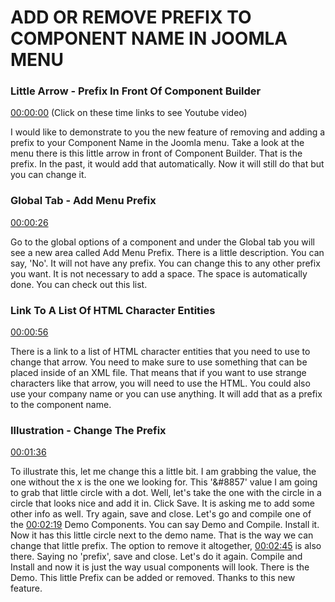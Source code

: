 # ADD OR REMOVE PREFIX TO COMPONENT NAME IN JOOMLA MENU


### Little Arrow - Prefix In Front Of Component Builder

[00:00:00](https://www.youtube.com/watch?v=vwZyhKp_L38&list=PLQRGFI8XZ_wtGvPQZWBfDzzlERLQgpMRE&t=00h00m00s)
(Click on these time links to see Youtube video)

I would like to demonstrate to you the new feature of removing and adding a prefix to your Component Name in the Joomla menu. Take a look at the menu there is this little arrow in front of Component Builder. That is the prefix. In the past, it would add that automatically. Now it will still do that but you can change it.

### Global Tab - Add Menu Prefix

[00:00:26](https://www.youtube.com/watch?v=vwZyhKp_L38&list=PLQRGFI8XZ_wtGvPQZWBfDzzlERLQgpMRE&t=00h00m26s)

Go to the global options of a component and under the Global tab you will see a new area called Add Menu Prefix.   There is a little description. You can say, 'No'. It will not have any prefix. You can change this to any other prefix you want. It is not necessary to add a space. The space is automatically done. You can check out this list. 

### Link To A List Of HTML Character Entities

[00:00:56](https://www.youtube.com/watch?v=vwZyhKp_L38&list=PLQRGFI8XZ_wtGvPQZWBfDzzlERLQgpMRE&t=00h00m56s) 

There is a link to a list of HTML character entities that you need to use to change that arrow. You need to make sure to use something that can be placed inside of an XML file. That means that if you want to use strange characters like that arrow, you will need to use the HTML. You could also use your company name or you can use anything. It will add that as a prefix to the component name. 

### Illustration - Change The Prefix

[00:01:36](https://www.youtube.com/watch?v=vwZyhKp_L38&list=PLQRGFI8XZ_wtGvPQZWBfDzzlERLQgpMRE&t=00h01m36s)

To illustrate this, let me change this a little bit. I am grabbing the value, the one without the x is the one we looking for. This '&#8857' value I am going to grab that little circle with a dot. Well, let's take the one with the circle in a circle that looks nice and add it in. Click Save. It is asking me to add some other info as well. Try again, save and close. Let's go and compile one of the [00:02:19](https://www.youtube.com/watch?v=vwZyhKp_L38&list=PLQRGFI8XZ_wtGvPQZWBfDzzlERLQgpMRE&t=00h02m19s) Demo Components. You can say Demo and Compile. Install it. Now it has this little circle next to the demo name. That is the way we can change that little prefix. The option to remove it altogether, [00:02:45](https://www.youtube.com/watch?v=vwZyhKp_L38&list=PLQRGFI8XZ_wtGvPQZWBfDzzlERLQgpMRE&t=00h02m45s) is also there. Saying no 'prefix', save and close. Let's do it again. Compile and Install and now it is just the way usual components will look. There is the Demo. This little Prefix can be added or removed. Thanks to this new feature.
